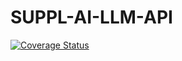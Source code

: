 ﻿# SUPPL-AI-LLM-API
[![Coverage Status](https://coveralls.io/repos/github/CodeHex16/SUPPL-AI-LLM-API/badge.svg?branch=main)](https://coveralls.io/github/CodeHex16/SUPPL-AI-LLM-API?branch=main)

